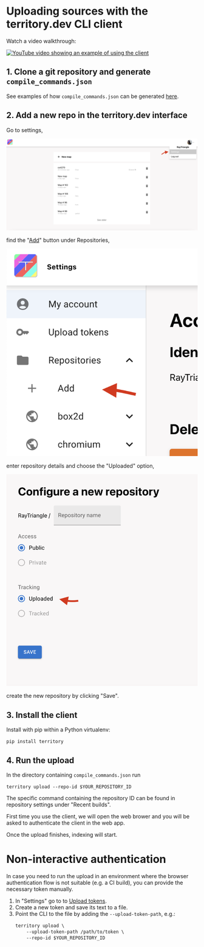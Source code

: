 Uploading sources with the territory.dev CLI client
===================================================

Watch a video walkthrough:

[![YouTube video showing an example of using the client](https://img.youtube.com/vi/2gYkxGcLPoM/1.jpg)](https://www.youtube.com/watch?v=2gYkxGcLPoM)

## 1. Clone a git repository and generate `compile_commands.json`

See examples of how `compile_commands.json` can be generated
[here](https://github.com/territory-dev/builds?tab=readme-ov-file#how-do-i-generate-compile_commandsjson).

## 2. Add a new repo in the territory.dev interface

Go to settings,

![](./doc/Screenshot%202024-08-22%20at%2008.54.51.png)

find the "[Add](https://app.territory.dev/repos/new)" button under
Repositories,

![](./doc/Screenshot%202024-08-22%20at%2008.56.12.png)

enter repository details and choose the "Uploaded" option,

![](./doc/Screenshot%202024-08-22%20at%2008.57.26.png)

create the new repository by clicking "Save".

## 3. Install the client

Install with pip within a Python virtualenv:

```
pip install territory
```

## 4. Run the upload

In the directory containing `compile_commands.json` run

```
territory upload --repo-id $YOUR_REPOSITORY_ID
```

The specific command containing the repository ID can be found in repository
settings under "Recent builds".

First time you use the client, we will open the web brower and you will be
asked to authenticate the client in the web app.

Once the upload finishes, indexing will start.


Non-interactive authentication
==============================

In case you need to run the upload in an environment where the browser
authentication flow is not suitable (e.g. a CI build), you can provide
the necessary token manually.

1.  In "Settings" go to to
    [Upload tokens](https://app.territory.dev/upload-tokens).
2.  Create a new token and save its text to a file.
3.  Point the CLI to the file by adding the `--upload-token-path`, e.g.:
    ```
    territory upload \
        --upload-token-path /path/to/token \
        --repo-id $YOUR_REPOSITORY_ID
    ```
